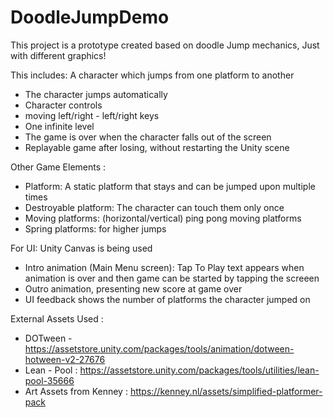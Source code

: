 # DoodleJumpDemo
This project is a prototype created based on doodle Jump mechanics, Just with different graphics! 

This includes: 
A character which jumps from one platform to another 
* The character jumps automatically 
* Character controls 
* moving left/right - left/right keys 
* One infinite level 
* The game is over when the character falls out of the screen 
* Replayable game after losing, without restarting the Unity scene 

Other Game Elements : 
* Platform: A static platform that stays and can be jumped upon multiple times
* Destroyable platform: The character can touch them only once
* Moving platforms: (horizontal/vertical) ping pong moving platforms
* Spring platforms: for higher jumps 


For UI: Unity Canvas is being used  
* Intro animation (Main Menu screen): Tap To Play text appears when animation is over and then game can be started by tapping the screeen
* Outro animation, presenting new score at game over 
* UI feedback shows the number of platforms the character jumped on 


External Assets Used : 
* DOTween - https://assetstore.unity.com/packages/tools/animation/dotween-hotween-v2-27676
* Lean - Pool : https://assetstore.unity.com/packages/tools/utilities/lean-pool-35666
* Art Assets from Kenney : https://kenney.nl/assets/simplified-platformer-pack
